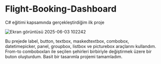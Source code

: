 # Flight-Booking-Dashboard
C# eğitimi kapsamında gerçekleştirdiğim ilk proje

![Ekran görüntüsü 2025-06-03 102242](https://github.com/user-attachments/assets/4296af33-024a-4d1e-b068-15eb9ac5ef36)

Bu prejede label, button, textbox, maskedtextbox, combobox, datetimepicker, panel, groupbox, listbox ve picturebox araçlarını kullandım.
From-to comboboxları ile seçilen şehirleri birbiriyle değiştirmek üzere bir buton oluşturdum.
Basit bir tasarımla projemi tamamladım.
